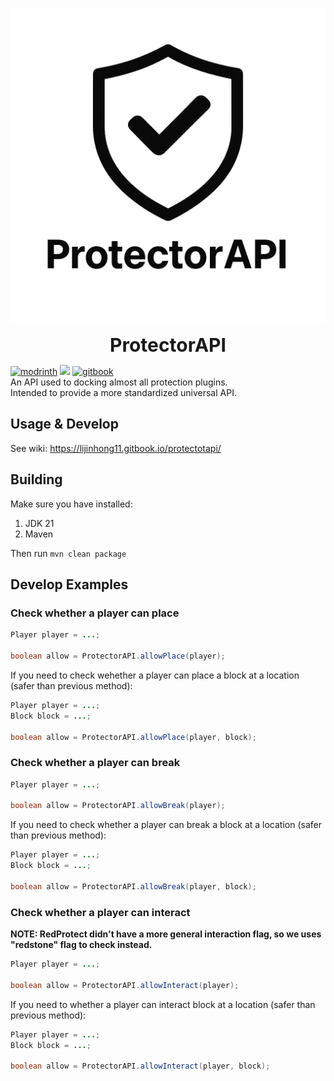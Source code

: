 ![](icon.png)
<div style="text-align: center;font-size: 30px;font-weight: bold;">ProtectorAPI</div>

[![modrinth](https://cdn.jsdelivr.net/npm/@intergrav/devins-badges@3/assets/cozy/available/modrinth_vector.svg)](https://modrinth.com/plugin/protectorapi)
[![](https://cdn.jsdelivr.net/npm/@intergrav/devins-badges@3/assets/cozy/supported/spigot_vector.svg)](https://www.spigotmc.org/resources/protectorapi.126828/)
[![gitbook](https://cdn.jsdelivr.net/npm/@intergrav/devins-badges@3/assets/cozy/documentation/gitbook_vector.svg)](https://lijinhong11.gitbook.io/protectotapi/)  
An API used to docking almost all protection plugins.  
Intended to provide a more standardized universal API.

## Usage & Develop
See wiki: https://lijinhong11.gitbook.io/protectotapi/

## Building
Make sure you have installed:
1. JDK 21
2. Maven

Then run 
`mvn clean package`

## Develop Examples
### Check whether a player can place
```java
Player player = ...;

boolean allow = ProtectorAPI.allowPlace(player);
```
If you need to check wehether a player can place a block at a location (safer than previous method):
```java
Player player = ...;
Block block = ...;

boolean allow = ProtectorAPI.allowPlace(player, block);
```
### Check whether a player can break
```java
Player player = ...;

boolean allow = ProtectorAPI.allowBreak(player);
```
If you need to check whether a player can break a block at a location (safer than previous method):
```java
Player player = ...;
Block block = ...;

boolean allow = ProtectorAPI.allowBreak(player, block);
```
### Check whether a player can interact
**NOTE: RedProtect didn't have a more general interaction flag, so we uses "redstone" flag to check instead.**
```java
Player player = ...;

boolean allow = ProtectorAPI.allowInteract(player);
```
If you need to whether a player can interact block at a location (safer than previous method):
```java
Player player = ...;
Block block = ...;

boolean allow = ProtectorAPI.allowInteract(player, block);
```